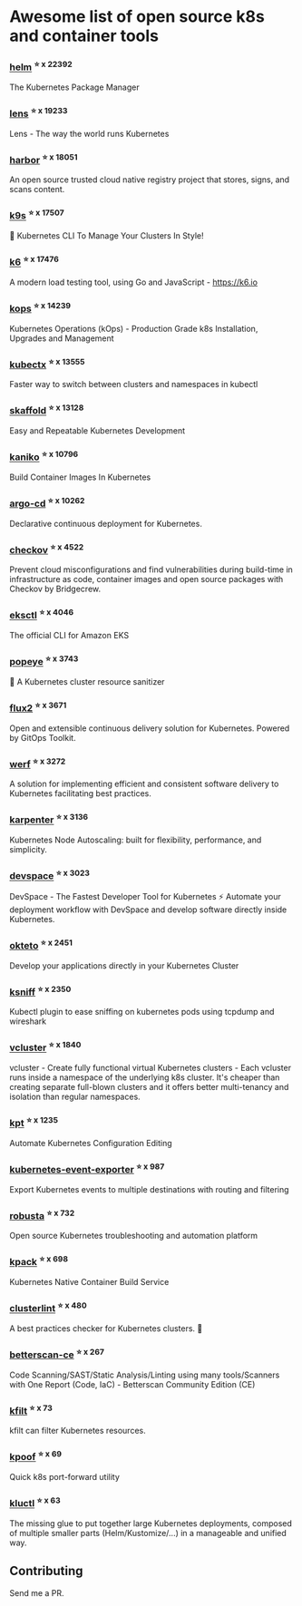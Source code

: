 # Awesome list of open source k8s and container tools

### [helm](https://github.com/helm/helm) <sup>⭐️ x 22392</sup>
The Kubernetes Package Manager
### [lens](https://github.com/lensapp/lens) <sup>⭐️ x 19233</sup>
Lens - The way the world runs Kubernetes
### [harbor](https://github.com/goharbor/harbor) <sup>⭐️ x 18051</sup>
An open source trusted cloud native registry project that stores, signs, and scans content.
### [k9s](https://github.com/derailed/k9s) <sup>⭐️ x 17507</sup>
🐶 Kubernetes CLI To Manage Your Clusters In Style!
### [k6](https://github.com/grafana/k6) <sup>⭐️ x 17476</sup>
A modern load testing tool, using Go and JavaScript - https://k6.io
### [kops](https://github.com/kubernetes/kops) <sup>⭐️ x 14239</sup>
Kubernetes Operations (kOps) - Production Grade k8s Installation, Upgrades and Management
### [kubectx](https://github.com/ahmetb/kubectx) <sup>⭐️ x 13555</sup>
Faster way to switch between clusters and namespaces in kubectl
### [skaffold](https://github.com/GoogleContainerTools/skaffold) <sup>⭐️ x 13128</sup>
Easy and Repeatable Kubernetes Development
### [kaniko](https://github.com/GoogleContainerTools/kaniko) <sup>⭐️ x 10796</sup>
Build Container Images In Kubernetes
### [argo-cd](https://github.com/argoproj/argo-cd) <sup>⭐️ x 10262</sup>
Declarative continuous deployment for Kubernetes.
### [checkov](https://github.com/bridgecrewio/checkov) <sup>⭐️ x 4522</sup>
Prevent cloud misconfigurations and find vulnerabilities during build-time in infrastructure as code, container images and open source packages with Checkov by Bridgecrew.
### [eksctl](https://github.com/weaveworks/eksctl) <sup>⭐️ x 4046</sup>
The official CLI for Amazon EKS
### [popeye](https://github.com/derailed/popeye) <sup>⭐️ x 3743</sup>
👀 A Kubernetes cluster resource sanitizer
### [flux2](https://github.com/fluxcd/flux2) <sup>⭐️ x 3671</sup>
Open and extensible continuous delivery solution for Kubernetes. Powered by GitOps Toolkit.
### [werf](https://github.com/werf/werf) <sup>⭐️ x 3272</sup>
A solution for implementing efficient and consistent software delivery to Kubernetes facilitating best practices.
### [karpenter](https://github.com/aws/karpenter) <sup>⭐️ x 3136</sup>
Kubernetes Node Autoscaling: built for flexibility, performance, and simplicity.
### [devspace](https://github.com/loft-sh/devspace) <sup>⭐️ x 3023</sup>
DevSpace - The Fastest Developer Tool for Kubernetes ⚡ Automate your deployment workflow with DevSpace and develop software directly inside Kubernetes.
### [okteto](https://github.com/okteto/okteto) <sup>⭐️ x 2451</sup>
Develop your applications directly in your Kubernetes Cluster
### [ksniff](https://github.com/eldadru/ksniff) <sup>⭐️ x 2350</sup>
Kubectl plugin to ease sniffing on kubernetes pods using tcpdump and wireshark
### [vcluster](https://github.com/loft-sh/vcluster) <sup>⭐️ x 1840</sup>
vcluster - Create fully functional virtual Kubernetes clusters - Each vcluster runs inside a namespace of the underlying k8s cluster. It's cheaper than creating separate full-blown clusters and it offers better multi-tenancy and isolation than regular namespaces.
### [kpt](https://github.com/GoogleContainerTools/kpt) <sup>⭐️ x 1235</sup>
Automate Kubernetes Configuration Editing
### [kubernetes-event-exporter](https://github.com/opsgenie/kubernetes-event-exporter) <sup>⭐️ x 987</sup>
Export Kubernetes events to multiple destinations with routing and filtering
### [robusta](https://github.com/robusta-dev/robusta) <sup>⭐️ x 732</sup>
Open source Kubernetes troubleshooting and automation platform
### [kpack](https://github.com/pivotal/kpack) <sup>⭐️ x 698</sup>
Kubernetes Native Container Build Service
### [clusterlint](https://github.com/digitalocean/clusterlint) <sup>⭐️ x 480</sup>
A best practices checker for Kubernetes clusters. 🤠
### [betterscan-ce](https://github.com/marcinguy/betterscan-ce) <sup>⭐️ x 267</sup>
Code Scanning/SAST/Static Analysis/Linting using many tools/Scanners with One Report (Code, IaC) - Betterscan Community Edition (CE)
### [kfilt](https://github.com/ryane/kfilt) <sup>⭐️ x 73</sup>
kfilt can filter Kubernetes resources.
### [kpoof](https://github.com/farmotive/kpoof) <sup>⭐️ x 69</sup>
Quick k8s port-forward utility
### [kluctl](https://github.com/kluctl/kluctl) <sup>⭐️ x 63</sup>
The missing glue to put together large Kubernetes deployments, composed of multiple smaller parts (Helm/Kustomize/...)  in a manageable and unified way.

## Contributing

Send me a PR.


